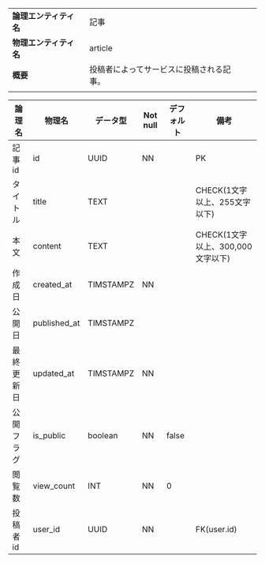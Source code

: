 ||||
|:-|:-|---|
|**論理エンティティ名**|記事|
|**物理エンティティ名**|article|
|**概要**|投稿者によってサービスに投稿される記事。|
|||

|論理名|物理名|データ型|Not null|デフォルト|備考|
|---|---|---|---|---|---|
|記事id|id|UUID|NN||PK|
|タイトル|title|TEXT|||CHECK(1文字以上、255文字以下)|
|本文|content|TEXT|||CHECK(1文字以上、300,000文字以下)|
|作成日|created_at|TIMSTAMPZ|NN|||
|公開日|published_at|TIMSTAMPZ||||
|最終更新日|updated_at|TIMSTAMPZ|NN||
|公開フラグ|is_public|boolean|NN|false||
|閲覧数|view_count|INT|NN|0||
|投稿者id|user_id|UUID|NN||FK(user.id)|
